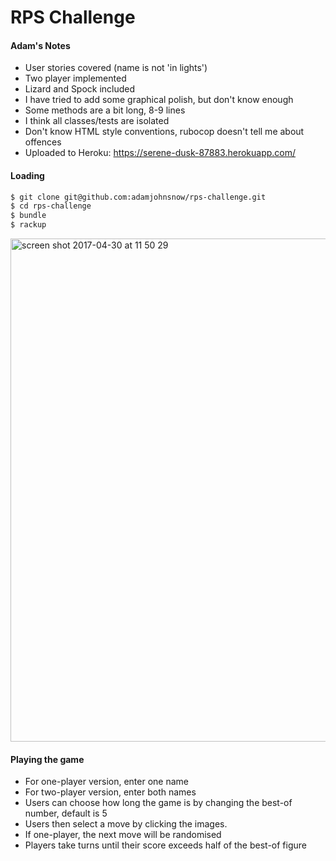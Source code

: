 # RPS Challenge

#### Adam's Notes

* User stories covered (name is not 'in lights')
* Two player implemented
* Lizard and Spock included
* I have tried to add some graphical polish, but don't know enough
* Some methods are a bit long, 8-9 lines
* I think all classes/tests are isolated
* Don't know HTML style conventions, rubocop doesn't tell me about offences
* Uploaded to Heroku: https://serene-dusk-87883.herokuapp.com/

#### Loading

```sh
$ git clone git@github.com:adamjohnsnow/rps-challenge.git
$ cd rps-challenge
$ bundle
$ rackup
```
<img width="805" alt="screen shot 2017-04-30 at 11 50 29" src="https://cloud.githubusercontent.com/assets/24992029/25563784/4a130f6e-2d9b-11e7-9590-db65cee09bd7.png">

#### Playing the game

* For one-player version, enter one name
* For two-player version, enter both names
* Users can choose how long the game is by changing the best-of number, default is 5
* Users then select a move by clicking the images.
* If one-player, the next move will be randomised
* Players take turns until their score exceeds half of the best-of figure
